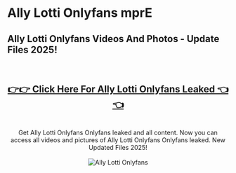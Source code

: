 # Ally Lotti Onlyfans mprE

<h2>Ally Lotti Onlyfans Videos And Photos - Update Files 2025!</h2>
<br>
<div align="center">
<h2><a href="https://213.232.235.80/live/video.php?q=ally-lotti-onlyfans" rel="nofollow">👉👉 Click Here For Ally Lotti Onlyfans Leaked 👈👈</a></h2>

<br>
Get Ally Lotti Onlyfans Onlyfans leaked and all content. Now you can access all videos and pictures of Ally Lotti Onlyfans Onlyfans leaked. New Updated Files 2025!
<br>
<br>
<a href="https://213.232.235.80/live/video.php?q=ally-lotti-onlyfans" rel="nofollow" data-target="animated-image.originalLink"><img src="https://i.imgur.com/dJHk4Zq.gif" alt="Ally Lotti Onlyfans" style="max-width: 100%; display: inline-block;" data-target="animated-image.originalImage"></a>
</div>
<br>